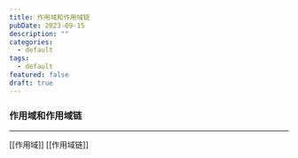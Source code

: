```yaml
---
title: 作用域和作用域链
pubDate: 2023-09-15
description: ""
categories:
  - default
tags:
  - default
featured: false
draft: true
---
```

### 作用域和作用域链

---

[[作用域]]
[[作用域链]]
